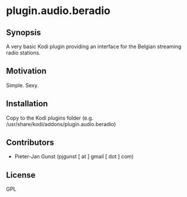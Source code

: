 # plugin.audio.beradio

## Synopsis

A very basic Kodi plugin providing an interface for the Belgian streaming radio stations.


## Motivation

Simple. Sexy.


## Installation

Copy to the Kodi plugins folder (e.g. /usr/share/kodi/addons/plugin.audio.beradio)


## Contributors

* Pieter-Jan Gunst (pjgunst [ at ] gmail [ dot ] com)


## License

GPL
